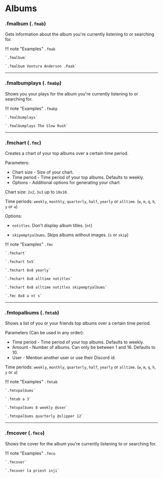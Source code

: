 # Albums

### .fmalbum (`.fmab`)

Gets information about the album you're currently listening to or searching for.

!!! note "Examples"
    `.fmab`

    `.fmalbum`

    `.fmalbum Ventura Anderson .Paak`
    
---

### .fmalbumplays (`.fmabp`)

Shows you your plays for the album you're currently listening to or searching for.

!!! note "Examples"
    `.fmabp`

    `.fmalbumplays`
    
    `.fmalbumplays The Slow Rush`
    
---

### .fmchart (`.fmc`)

Creates a chart of your top albums over a certain time period.

Parameters:

* Chart size - Size of your chart.
* Time period - Time period of your top albums. Defaults to weekly.
* Options - Additional options for generating your chart

Chart size: `2x2`, `3x3` up to `10x10`.

Time periods: `weekly`, `monthly`, `quarterly`, `half`, `yearly` or `alltime`. (`w`, `m`, `q`, `h`, `y` or `a`)

Options: 

- `notitles`. Don't display album titles. (`nt`)

- `skipemptyalbums`. Skips albums without images. (`s` or `skip`)

!!! note "Examples"
    `.fmc`

    `.fmchart`

    `.fmchart 5x5`

    `.fmchart 8x8 yearly`

    `.fmchart 8x8 alltime notitles`

    `.fmchart 8x8 alltime notitles skipemptyalbums`

    `.fmc 8x8 a nt s`

---

### .fmtopalbums (`.fmtab`)

Shows a list of you or your friends top albums over a certain time period.

Parameters (Can be used in any order):

* Time period - Time period of your top albums. Defaults to weekly.
* Amount - Number of albums. Can only be between 1 and 16. Defaults to 10.
* User - Mention another user or use their Discord id.

Time periods: `weekly`, `monthly`, `quarterly`, `half`, `yearly` or `alltime`. (`w`, `m`, `q`, `h`, `y` or `a`)

!!! note "Examples"
    `.fmtab`

    `.fmtopalbums`

    `.fmtab a 3`

    `.fmtopalbums 8 weekly @user`

    `.fmtopalbums quarterly @slipper 12`

---

### .fmcover (`.fmco`)

Shows the cover for the album you're currently listening to or searching for.

!!! note "Examples"
    `.fmco`

    `.fmcover`
    
    `.fmcover la priest inji`